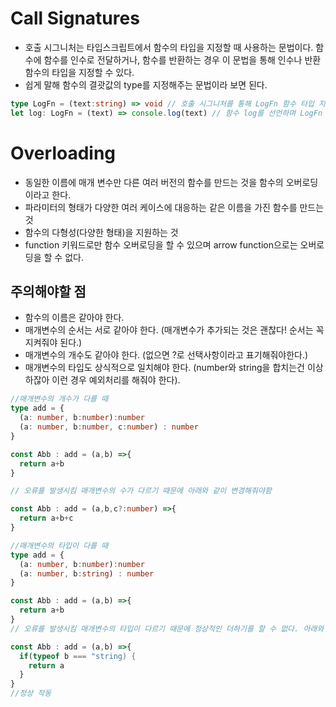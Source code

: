 # Call Signatures
- 호출 시그니처는 타입스크립트에서 함수의 타입을 지정할 때 사용하는 문법이다. 함수에 함수를 인수로 전달하거나, 함수를 반환하는 경우 이 문법을 통해 인수나 반환 함수의 타입을 지정할 수 있다.
- 쉽게 말해 함수의 결괏값의 type를 지정해주는 문법이라 보면 된다.


```typescript
type LogFn = (text:string) => void // 호출 시그니처를 통해 LogFn 함수 타입 지정
let log: LogFn = (text) => console.log(text) // 함수 log를 선언하며 LogFn 타입임을 명시
```

# Overloading
- 동일한 이름에 매개 변수만 다른 여러 버전의 함수를 만드는 것을 함수의 오버로딩이라고 한다.
- 파라미터의 형태가 다양한 여러 케이스에 대응하는 같은 이름을 가진 함수를 만드는 것
- 함수의 다형성(다양한 형태)을 지원하는 것
- function 키워드로만 함수 오버로딩을 할 수 있으며 arrow function으로는 오버로딩을 할 수 없다.

## 주의해야할 점
- 함수의 이름은 같아야 한다.
- 매개변수의 순서는 서로 같아야 한다. (매개변수가 추가되는 것은 괜찮다! 순서는 꼭 지켜줘야 된다.)
- 매개변수의 개수도 같아야 한다. (없으면 ?로 선택사항이라고 표기해줘야한다.)
- 매개변수의 타입도 상식적으로 일치해야 한다. (number와 string을 합치는건 이상하잖아 이런 경우 예외처리를 해줘야 한다).

```typescript
//매개변수의 개수가 다를 때
type add = {
  (a: number, b:number):number
  (a: number, b:number, c:number) : number
}

const Abb : add = (a,b) =>{
  return a+b
}

// 오류를 발생시킴 매개변수의 수가 다르기 때문에 아래와 같이 변경해줘야함

const Abb : add = (a,b,c?:number) =>{
  return a+b+c
}
```


```typescript
//매개변수의 타입이 다를 때
type add = {
  (a: number, b:number):number
  (a: number, b:string) : number
}

const Abb : add = (a,b) =>{
  return a+b
}
// 오류를 발생시킴 매개변수의 타입이 다르기 때문에 정상적인 더하기를 할 수 없다. 아래와 같이 수정해보자

const Abb : add = (a,b) =>{
  if(typeof b === "string) {
    return a
  }
}
//정상 작동
```
